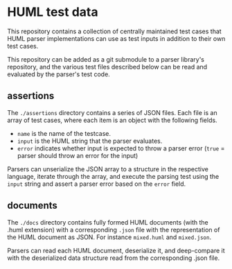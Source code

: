 # HUML test data

This repository contains a collection of centrally maintained test cases that HUML parser implementations can use as test inputs in addition to their own test cases.

This repository can be added as a git submodule to a parser library's repository, and the various test files described below can be read and evaluated by the parser's test code.

## assertions
The `./assertions` directory contains a series of JSON files. Each file is an array of test cases, where each item is an object with the following fields.

- `name` is the name of the testcase.
- `input` is the HUML string that the parser evaluates.
- `error` indicates whether input is expected to throw a parser error (`true` = parser should throw an error for the input)

Parsers can unserialize the JSON array to a structure in the respective language, iterate through the array, and execute the parsing test using the `input` string and assert a parser error based on the `error` field.

## documents
The `./docs` directory contains fully formed HUML documents (with the .huml extension) with a corresponding `.json` file with the representation of the HUML document as JSON. For instance `mixed.huml` and `mixed.json`.

Parsers can read each HUML document, deserialize it, and deep-compare it with the deserialized data structure read from the corresponding .json file.
